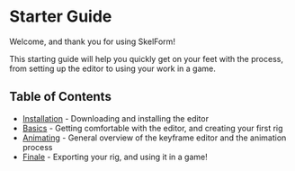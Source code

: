 # Starter Guide

Welcome, and thank you for using SkelForm!

This starting guide will help you quickly get on your feet with the process, from setting up the editor to using your work in a game.

## Table of Contents

- [Installation](./installation.md) - Downloading and installing the editor
- [Basics](./basics.md) - Getting comfortable with the editor, and creating your first rig
- [Animating](./animating.md) - General overview of the keyframe editor and the animation process
- [Finale](./finale.md) - Exporting your rig, and using it in a game!
